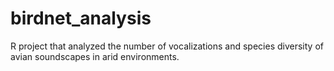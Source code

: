 # birdnet_analysis
R project that analyzed the number of vocalizations and species diversity of avian soundscapes in arid environments.

